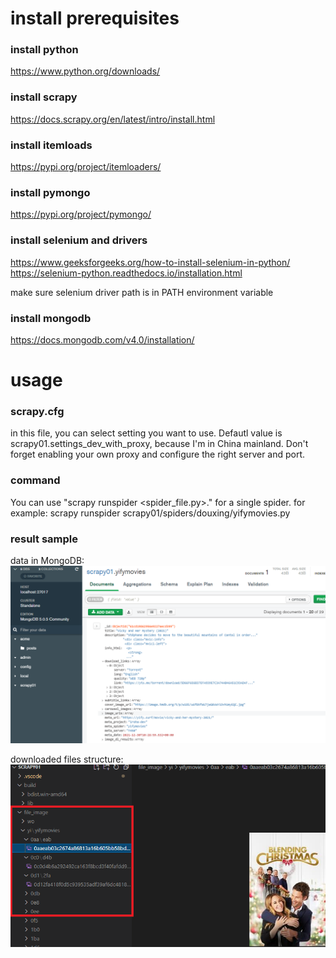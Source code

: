 # install prerequisites

### install python
https://www.python.org/downloads/

### install scrapy
https://docs.scrapy.org/en/latest/intro/install.html

### install itemloads
https://pypi.org/project/itemloaders/

### install pymongo
https://pypi.org/project/pymongo/

### install selenium and drivers
https://www.geeksforgeeks.org/how-to-install-selenium-in-python/
https://selenium-python.readthedocs.io/installation.html

make sure selenium driver path is in PATH environment variable

### install mongodb
https://docs.mongodb.com/v4.0/installation/

# usage
### scrapy.cfg
in this file, you can select setting you want to use.
Defautl value is scrapy01.settings_dev_with_proxy, because I'm in China mainland.
Don't forget enabling your own proxy and configure the right server and port. 

### command
You can use "scrapy runspider <spider_file.py>." for a single spider.
for example: scrapy runspider scrapy01/spiders/douxing/yifymovies.py

### result sample
data in MongoDB:
![image](readme-files/mongodata01.png)

downloaded files structure:
![image](readme-files/downloaded-files.png)

